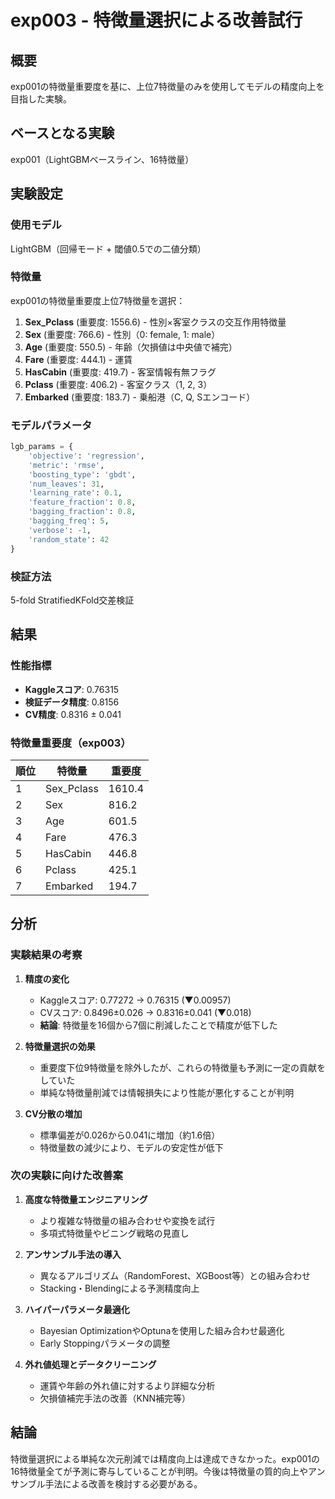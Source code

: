 # exp003 - 特徴量選択による改善試行

## 概要

exp001の特徴量重要度を基に、上位7特徴量のみを使用してモデルの精度向上を目指した実験。

## ベースとなる実験

exp001（LightGBMベースライン、16特徴量）

## 実験設定

### 使用モデル

LightGBM（回帰モード + 閾値0.5での二値分類）

### 特徴量

exp001の特徴量重要度上位7特徴量を選択：

1. **Sex_Pclass** (重要度: 1556.6) - 性別×客室クラスの交互作用特徴量
2. **Sex** (重要度: 766.6) - 性別（0: female, 1: male）
3. **Age** (重要度: 550.5) - 年齢（欠損値は中央値で補完）
4. **Fare** (重要度: 444.1) - 運賃
5. **HasCabin** (重要度: 419.7) - 客室情報有無フラグ
6. **Pclass** (重要度: 406.2) - 客室クラス（1, 2, 3）
7. **Embarked** (重要度: 183.7) - 乗船港（C, Q, Sエンコード）

### モデルパラメータ

```python
lgb_params = {
    'objective': 'regression',
    'metric': 'rmse',
    'boosting_type': 'gbdt',
    'num_leaves': 31,
    'learning_rate': 0.1,
    'feature_fraction': 0.8,
    'bagging_fraction': 0.8,
    'bagging_freq': 5,
    'verbose': -1,
    'random_state': 42
}
```

### 検証方法

5-fold StratifiedKFold交差検証

## 結果

### 性能指標

- **Kaggleスコア**: 0.76315
- **検証データ精度**: 0.8156
- **CV精度**: 0.8316 ± 0.041

### 特徴量重要度（exp003）

| 順位 | 特徴量 | 重要度 |
|------|--------|--------|
| 1 | Sex_Pclass | 1610.4 |
| 2 | Sex | 816.2 |
| 3 | Age | 601.5 |
| 4 | Fare | 476.3 |
| 5 | HasCabin | 446.8 |
| 6 | Pclass | 425.1 |
| 7 | Embarked | 194.7 |

## 分析

### 実験結果の考察

1. **精度の変化**
   - Kaggleスコア: 0.77272 → 0.76315 (▼0.00957)
   - CVスコア: 0.8496±0.026 → 0.8316±0.041 (▼0.018)
   - **結論**: 特徴量を16個から7個に削減したことで精度が低下した

2. **特徴量選択の効果**
   - 重要度下位9特徴量を除外したが、これらの特徴量も予測に一定の貢献をしていた
   - 単純な特徴量削減では情報損失により性能が悪化することが判明

3. **CV分散の増加**
   - 標準偏差が0.026から0.041に増加（約1.6倍）
   - 特徴量数の減少により、モデルの安定性が低下

### 次の実験に向けた改善案

1. **高度な特徴量エンジニアリング**
   - より複雑な特徴量の組み合わせや変換を試行
   - 多項式特徴量やビニング戦略の見直し

2. **アンサンブル手法の導入**
   - 異なるアルゴリズム（RandomForest、XGBoost等）との組み合わせ
   - Stacking・Blendingによる予測精度向上

3. **ハイパーパラメータ最適化**
   - Bayesian OptimizationやOptunaを使用した組み合わせ最適化
   - Early Stoppingパラメータの調整

4. **外れ値処理とデータクリーニング**
   - 運賃や年齢の外れ値に対するより詳細な分析
   - 欠損値補完手法の改善（KNN補完等）

## 結論

特徴量選択による単純な次元削減では精度向上は達成できなかった。exp001の16特徴量全てが予測に寄与していることが判明。今後は特徴量の質的向上やアンサンブル手法による改善を検討する必要がある。